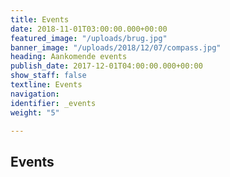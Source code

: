 ```yaml
---
title: Events
date: 2018-11-01T03:00:00.000+00:00
featured_image: "/uploads/brug.jpg"
banner_image: "/uploads/2018/12/07/compass.jpg"
heading: Aankomende events
publish_date: 2017-12-01T04:00:00.000+00:00
show_staff: false
textline: Events
navigation: 
identifier: _events
weight: "5"

---
```

## Events